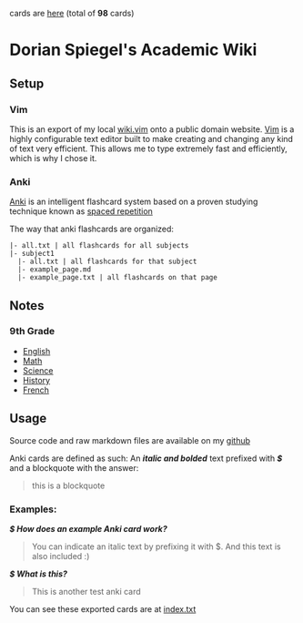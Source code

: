 cards are [here](./all.txt) (total of **98** cards)
# Dorian Spiegel's Academic Wiki

## Setup

### Vim

This is an export of my local [wiki.vim](https://github.com/lervag/wiki.vim) onto a public domain website. [Vim](https://vim.org) is a highly configurable text editor built to make creating and changing any kind of text very efficient. This allows me to type extremely fast and efficiently, which is why I chose it.

### Anki

[Anki](https://apps.ankiweb.net) is an intelligent flashcard system based on a proven studying technique known as [spaced repetition](https://en.wikipedia.org/wiki/Spaced_repetition)

The way that anki flashcards are organized:

```
|- all.txt | all flashcards for all subjects
|- subject1
  |- all.txt | all flashcards for that subject
  |- example_page.md
  |- example_page.txt | all flashcards on that page

```

## Notes

### 9th Grade

- [English](english/English.md)
- [Math](math/Math.md)
- [Science](science/Science.md)
- [History](history/History.md)
- [French](french/French.md)

## Usage

Source code and raw markdown files are available on my [github](https://github.com/dragondmoney/wiki)

Anki cards are defined as such:
An ***italic and bolded*** text prefixed with ***$ <question>***
and a blockquote with the answer:
> this is a blockquote

### Examples:

***$ How does an example Anki card work?***
> You can indicate an italic text by prefixing it with $.
> And this text is also included :)

***$ What is this?***
> This is another test anki card

You can see these exported cards are at [index.txt](/index.txt)
